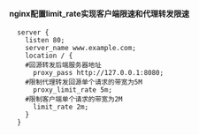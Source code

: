 #### nginx配置limit_rate实现客户端限速和代理转发限速
```nginx
  server {
    listen 80;
    server_name www.example.com;
    location / {
    #回源转发后端服务器地址  
      proxy_pass http://127.0.0.1:8080; 
    #限制代理转发回源单个请求的带宽为5M
      proxy_limit_rate 5m;
    #限制客户端单个请求的带宽为2M
      limit_rate 2m;    
    }
  }
```